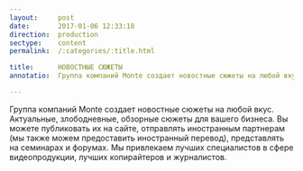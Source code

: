 ```yaml
---
layout:     post
date:       2017-01-06 12:33:18
direction:  production
sectype:    content
permalink:  /:categories/:title.html

title:      НОВОСТНЫЕ СЮЖЕТЫ
annotatio:  Группа компаний Monte создает новостные сюжеты на любой вкус. Актуальные, злободневные, обзорные сюжеты для вашего бизнеса. Вы можете публиковать их на сайте, отправлять иностранным партнерам (мы также можем предоставить иностранный перевод), представлять на семинарах и форумах. Мы привлекаем лучших специалистов в сфере видеопродукции, лучших копирайтеров и журналистов. 

---
```


Группа компаний Monte создает новостные сюжеты на любой вкус. Актуальные, злободневные, обзорные сюжеты для вашего бизнеса. Вы можете публиковать их на сайте, отправлять иностранным партнерам (мы также можем предоставить иностранный перевод), представлять на семинарах и форумах. Мы привлекаем лучших специалистов в сфере видеопродукции, лучших копирайтеров и журналистов. 
